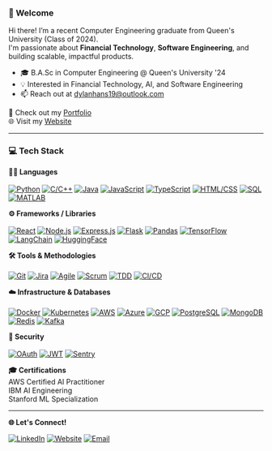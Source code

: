 ### 👋 Welcome
Hi there! I’m a recent Computer Engineering graduate from Queen's University (Class of 2024).  
I'm passionate about **Financial Technology**, **Software Engineering**, and building scalable, impactful products.

- 🎓 B.A.Sc in Computer Engineering @ Queen's University '24  
- 💡 Interested in Financial Technology, AI, and Software Engineering
- 📫 Reach out at dylanhans19@outlook.com  

🔗 Check out my [Portfolio](https://github.com/dylanhans?tab=repositories)  
🌐 Visit my [Website](https://dylanhans.com)

---

### 💻 Tech Stack


**🧑‍💻 Languages** <br>  
[![Python](https://img.shields.io/badge/Python-3776AB?logo=python&logoColor=fff)](#) 
[![C/C++](https://img.shields.io/badge/C%2FC++-00599C?logo=c%2B%2B&logoColor=white)](#) 
[![Java](https://img.shields.io/badge/Java-%23ED8B00.svg?logo=openjdk&logoColor=white)](#) 
[![JavaScript](https://img.shields.io/badge/JavaScript-F7DF1E?logo=javascript&logoColor=000)](#) 
[![TypeScript](https://img.shields.io/badge/TypeScript-3178C6?logo=typescript&logoColor=fff)](#) 
[![HTML/CSS](https://img.shields.io/badge/test-E34F26?logo=html5&logoColor=white)](#) 
[![SQL](https://img.shields.io/badge/SQL-4479A1?logo=postgresql&logoColor=white)](#)  
[![MATLAB](https://img.shields.io/badge/TypeScript-3178C6?logo=typescript&logoColor=fff)](#) 

**⚙️ Frameworks / Libraries** <br>  
[![React](https://img.shields.io/badge/React-20232a?logo=react&logoColor=61DAFB)](#)
[![Node.js](https://img.shields.io/badge/Node.js-43853D?logo=node-dot-js&logoColor=white)](#)
[![Express.js](https://img.shields.io/badge/Express.js-000?logo=express&logoColor=white)](#)
[![Flask](https://img.shields.io/badge/Flask-000?logo=flask&logoColor=white)](#)
[![Pandas](https://img.shields.io/badge/Pandas-150458?logo=pandas&logoColor=white)](#)
[![TensorFlow](https://img.shields.io/badge/TensorFlow-FF6F00?logo=tensorflow&logoColor=white)](#)
[![LangChain](https://img.shields.io/badge/LangChain-121212?logo=chainlink&logoColor=white)](#)
[![HuggingFace](https://img.shields.io/badge/Hugging%20Face-FFD21E?logo=huggingface&logoColor=000)](#)  

**🛠️ Tools & Methodologies** <br>  
[![Git](https://img.shields.io/badge/Git-F05032?logo=git&logoColor=white)](#)
[![Jira](https://img.shields.io/badge/Jira-0052CC?logo=jira&logoColor=white)](#)
[![Agile](https://img.shields.io/badge/Agile-2496ED?logo=scrumalliance&logoColor=white)](#)
[![Scrum](https://img.shields.io/badge/Scrum-6DB33F?logo=scrumalliance&logoColor=white)](#)
[![TDD](https://img.shields.io/badge/TDD-FF4081?logo=pytest&logoColor=white)](#)
[![CI/CD](https://img.shields.io/badge/CI%2FCD-343434?logo=circleci&logoColor=white)](#)  

**☁️ Infrastructure & Databases** <br>  
[![Docker](https://img.shields.io/badge/Docker-2496ED?logo=docker&logoColor=white)](#)
[![Kubernetes](https://img.shields.io/badge/Kubernetes-326CE5?logo=kubernetes&logoColor=white)](#)
[![AWS](https://img.shields.io/badge/AWS-232F3E?logo=amazonaws&logoColor=white)](#)
[![Azure](https://img.shields.io/badge/Azure-0078D4?logo=microsoftazure&logoColor=white)](#)
[![GCP](https://img.shields.io/badge/GCP-4285F4?logo=googlecloud&logoColor=white)](#)
[![PostgreSQL](https://img.shields.io/badge/PostgreSQL-336791?logo=postgresql&logoColor=white)](#)
[![MongoDB](https://img.shields.io/badge/MongoDB-47A248?logo=mongodb&logoColor=white)](#)
[![Redis](https://img.shields.io/badge/Redis-DC382D?logo=redis&logoColor=white)](#)
[![Kafka](https://img.shields.io/badge/Kafka-231F20?logo=apachekafka&logoColor=white)](#)  

**🔐 Security** <br>  
[![OAuth](https://img.shields.io/badge/OAuth-3C3C3C?logo=openid&logoColor=white)](#)
[![JWT](https://img.shields.io/badge/JWT-000000?logo=jsonwebtokens&logoColor=white)](#)
[![Sentry](https://img.shields.io/badge/Sentry-362D59?logo=sentry&logoColor=white)](#)  

**🎓 Certifications** <br>
AWS Certified AI Practitioner <br>
IBM AI Engineering <br>
Stanford ML Specialization

---

**🌐 Let's Connect!**

[![LinkedIn](https://img.shields.io/badge/LinkedIn-%230077B5.svg?logo=linkedin&logoColor=white)](https://www.linkedin.com/in/dylanhans/) 
[![Website](https://img.shields.io/badge/Portfolio-%230077B5.svg?logo=Website&logoColor=black)](https://dylanhans.com) 
[![Email](https://img.shields.io/badge/Email-%230077B5.svg?logo=gmail&logoColor=white)](mailto:dylanhans19@outlook.com) 



